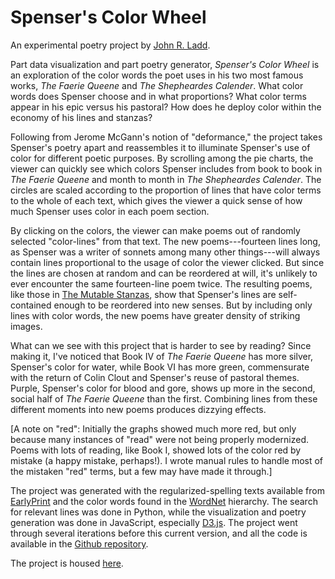 # Spenser's Color Wheel

An experimental poetry project by [John R. Ladd](https://jrladd.com).

Part data visualization and part poetry generator, *Spenser's Color Wheel* is an exploration of the color words the poet uses in his two most famous works, *The Faerie Queene* and *The Shepheardes Calender*.  What color words does Spenser choose and in what proportions? What color terms appear in his epic versus his pastoral? How does he deploy color within the economy of his lines and stanzas?

Following from Jerome McGann's notion of "deformance," the project takes Spenser's poetry apart and reassembles it to illuminate Spenser's use of color for different poetic purposes. By scrolling among the pie charts, the viewer can quickly see which colors Spenser includes from book to book in *The Faerie Queene* and month to month in *The Shepheardes Calender*. The circles are scaled according to the proportion of lines that have color terms to the whole of each text, which gives the viewer a quick sense of how much Spenser uses color in each poem section.

By clicking on the colors, the viewer can make poems out of randomly selected "color-lines" from that text. The new poems---fourteen lines long, as Spenser was a writer of sonnets among many other things---will always contain lines proportional to the usage of color the viewer clicked. But since the lines are chosen at random and can be reordered at will, it's unlikely to ever encounter the same fourteen-line poem twice. The resulting poems, like those in [The Mutable Stanzas](https://robineggsky.com/apps/mutableStanzas/), show that Spenser's lines are self-contained enough to be reordered into new senses. But by including only lines with color words, the new poems have greater density of striking images.

What can we see with this project that is harder to see by reading? Since making it, I've noticed that Book IV of *The Faerie Queene* has more silver, Spenser's color for water, while Book VI has more green, commensurate with the return of Colin Clout and Spenser's reuse of pastoral themes. Purple, Spenser's color for blood and gore, shows up more in the second, social half of *The Faerie Queene* than the first. Combining lines from these different moments into new poems produces dizzying effects.

[A note on "red": Initially the graphs showed much more red, but only because many instances of "read" were not being properly modernized. Poems with lots of reading, like Book I, showed lots of the color red by mistake (a happy mistake, perhaps!). I wrote manual rules to handle most of the mistaken "red" terms, but a few may have made it through.]

The project was generated with the regularized-spelling texts available from [EarlyPrint](https://earlyprint.org) and the color words found in the [WordNet](http://wordnet.princeton.edu/) hierarchy. The search for relevant lines was done in Python, while the visualization and poetry generation was done in JavaScript, especially [D3.js](https://d3js.org). The project went through several iterations before this current version, and all the code is available in the [Github repository](https://github.com/jrladd/colorwheel).

The project is housed [here](https://jrladd.com/colorwheel).
